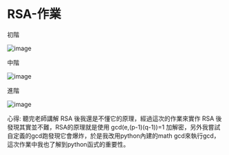 # RSA-作業


初階


![image](https://user-images.githubusercontent.com/91887018/209312344-a341fe8a-7ba2-4668-a89e-8b114177c158.png)


中階


![image](https://user-images.githubusercontent.com/91887018/209312390-5481ba31-e539-4c87-9b28-3611aaa0a813.png)


進階


![image](https://user-images.githubusercontent.com/91887018/209312423-c257e3ff-d881-4018-8d1c-f2abdb21a63a.png)



心得:
聽完老師講解 RSA 後我還是不懂它的原理，經過這次的作業來實作 RSA 後發現其實並不難，RSA的原理就是使用 gcd(e,(p-1)(q-1))=1 加解密，另外我嘗試自定義的gcd跑發現它會爆炸，於是我改用python內建的math gcd來執行gcd，這次作業中我也了解到python函式的重要性。
